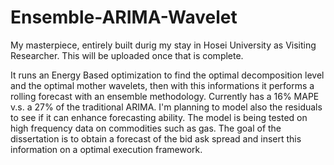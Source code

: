 # Ensemble-ARIMA-Wavelet
My masterpiece, entirely built durig my stay in Hosei University as Visiting Researcher. This will be uploaded once that is complete. 

It runs an Energy Based optimization to find the optimal decomposition level and the optimal mother wavelets, then with this informations it performs a rolling forecast with an ensemble methodology. 
Currently has a 16% MAPE v.s. a 27% of the traditional ARIMA. I'm planning to model also the residuals to see if it can enhance forecasting ability. The model is being tested on high frequency data on commodities such as gas. The goal of the dissertation is to obtain a forecast of the bid ask spread and insert this information on a optimal execution framework. 
